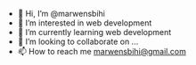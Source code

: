- 👋 Hi, I’m @marwensbihi
- 👀 I’m interested in web development
- 🌱 I’m currently learning web development
- 💞️ I’m looking to collaborate on ...
- 📫 How to reach me marwensbihi@gmail.com

<!---
marwensbihi/marwensbihi is a ✨ special ✨ repository because its `README.md` (this file) appears on your GitHub profile.
You can click the Preview link to take a look at your changes.
--->
